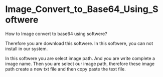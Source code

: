 # Image_Convert_to_Base64_Using_Softwere
How to Image convert to base64 using softwere?

Therefore you are download this softwere.
In this softwere, you can not install in our system.

In this softwere you are select image path.
And you are write complete a image name. Then you are select our image path, therefore these image path create a new txt file and then copy paste the text file.
